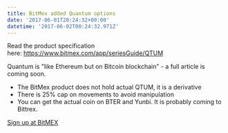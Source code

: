 ```yaml
---
title: BitMex added Quantum options
date: '2017-06-01T20:24:32+00:00'
datetime: '2017-06-02T00:24:32.971Z'
---
```

Read the product specification here: https://www.bitmex.com/app/seriesGuide/QTUM

Quantum is "like Ethereum but on Bitcoin blockchain" - a full article is coming soon.

* The BitMex product does not hold actual QTUM, it is a derivative
* There is 25% cap on movements to avoid manipulation
* You can get the actual coin on BTER and Yunbi. It is probably coming to Bittrex.

[Sign up at BitMEX](https://www.bitmex.com/register/iYQB44)